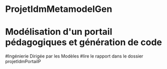 # ProjetIdmMetamodelGen
# Modélisation d'un portail pédagogiques et génération de code
#Ingénierie Dirigée par les Modèles
#lire le rapport dans le dossier projetIdmPortailP
